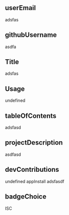 
## userEmail
adsfas
## githubUsername
asdfa
## Title 
adsfas
## Usage
undefined
## tableOfContents
adsfasd
## projectDescription
asdfasd
 ## devContributions
undefined
 appInstall
adsfasdf
## badgeChoice
ISC
